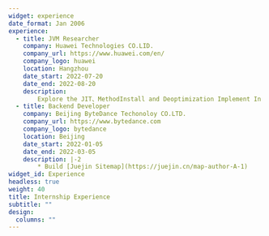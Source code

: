 ```yaml
---
widget: experience
date_format: Jan 2006
experience:
  - title: JVM Researcher
    company: Huawei Technologies CO.LID.
    company_url: https://www.huawei.com/en/
    company_logo: huawei
    location: Hangzhou
    date_start: 2022-07-20
    date_end: 2022-08-20
    description: 
        Explore the JIT、MethodInstall and Deoptimization Implement In HotSpot <br>
  - title: Backend Developer
    company: Beijing ByteDance Techonoloy CO.LTD.
    company_url: https://www.bytedance.com
    company_logo: bytedance
    location: Beijing
    date_start: 2022-01-05
    date_end: 2022-03-05
    description: |-2
        * Build [Juejin Sitemap](https://juejin.cn/map-author-A-1) 
widget_id: Experience
headless: true
weight: 40
title: Internship Experience
subtitle: ""
design:
  columns: ""
---
```

